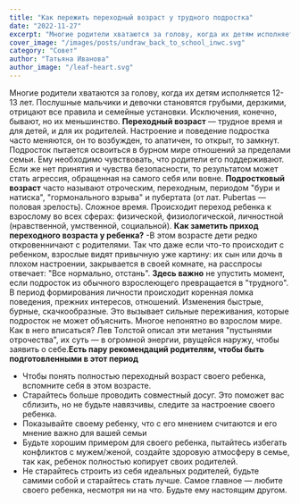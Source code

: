 ```yaml
---
title: "Как пережить переходный возраст у трудного подростка"
date: "2022-11-27"
excerpt: "Многие родители хватаются за голову, когда их детям исполняется 12-13 лет. Послушные мальчики и девочки становятся грубыми, дерзкими, отрицают все правила и семейные установки. Исключения, конечно, бывают, но их меньшинство."
cover_image: "/images/posts/undraw_back_to_school_inwc.svg"
category: "Совет"
author: "Татьяна Иванова"
author_image: "/leaf-heart.svg"
---
```


Многие родители хватаются за голову, когда их детям исполняется 12-13 лет. Послушные мальчики и девочки становятся грубыми, дерзкими, отрицают все правила и семейные установки. Исключения, конечно, бывают, но их меньшинство.
**Переходный возраст** — трудное время и для детей, и для их родителей. Настроение и поведение подростка часто меняются, он то возбужден, то апатичен, то открыт, то замкнут. Подросток пытается освоиться в бурном мире отношений за пределами семьи. Ему необходимо чувствовать, что родители его поддерживают. Если же нет принятия и чувства безопасности, то результатом может стать агрессия, обращенная на самого себя или вовне.
**Подростковый возраст** часто называют отроческим, переходным, периодом "бури и натиска", "гормонального взрыва" и пубертата (от лат. Pubertas — половая зрелость). Сложное время. Происходит переход ребенка к взрослому во всех сферах: физической, физиологической, личностной (нравственной, умственной, социальной).
**Как заметить приход переходного возраста у ребенка?**
-В этом возрасте дети редко откровенничают с родителями. Так что даже если что-то происходит с ребенком, взрослые видят привычную уже картину: их сын или дочь в плохом настроении, закрывается в своей комнате, на расспросы отвечает: "Все нормально, отстань". **Здесь важно** не упустить момент, если подросток из обычного взрослеющего превращается в "трудного".
В период формирования личности происходит коренная ломка поведения, прежних интересов, отношений. Изменения быстрые, бурные, скачкообразные. Это вызывает сильные переживания, которые подросток не может объяснить. Многое непонятно во взрослом мире. Как в него вписаться? Лев Толстой описал эти метания "пустынями отрочества", их суть — в огромной энергии, рвущейся наружу, чтобы заявить о себе.**Есть пару рекомендаций родителям, чтобы быть подготовленными в этот период**

- Чтобы понять полностью переходный возраст своего ребенка, вспомните себя в этом возрасте.
- Старайтесь больше проводить совместный досуг. Это поможет вас сблизить, но не будьте навязчивы, следите за настроение своего ребенка.
- Показывайте своему ребенку, что с его мнением считаются и его мнение важно для вашей семьи
- Будьте хорошим примером для своего ребенка, пытайтесь избегать конфликтов с мужем/женой, создайте здоровую атмосферу в семье, так как, ребенок полностью копирует своих родителей.
- Не старайтесь строить из себя идеальных родителей, будьте самими собой и старайтесь стать лучше.
  Самое главное — любите своего ребенка, несмотря ни на что. Будьте ему настоящим другом.
